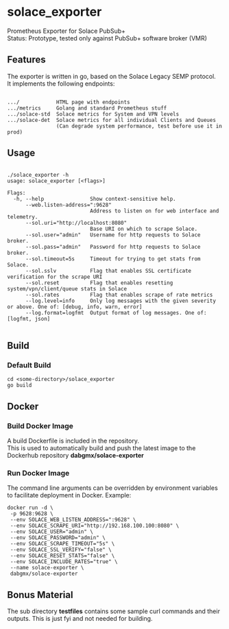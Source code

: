 
# solace_exporter

Prometheus Exporter for Solace PubSub+<br/>
Status: Prototype, tested only against PubSub+ software broker (VMR)<br/>

## Features

The exporter is written in go, based on the Solace Legacy SEMP protocol.<br/>
It implements the following endpoints:
<pre><code>
.../            HTML page with endpoints
.../metrics     Golang and standard Prometheus stuff
.../solace-std  Solace metrics for System and VPN levels
.../solace-det  Solace metrics for all individual Clients and Queues
                (Can degrade system performance, test before use it in prod)
</code></pre>

## Usage

<pre><code>
./solace_exporter -h
usage: solace_exporter [&lt;flags&gt;]

Flags:
  -h, --help               Show context-sensitive help.
      --web.listen-address=":9628"
                           Address to listen on for web interface and telemetry.
      --sol.uri="http://localhost:8080"
                           Base URI on which to scrape Solace.
      --sol.user="admin"   Username for http requests to Solace broker.
      --sol.pass="admin"   Password for http requests to Solace broker.
      --sol.timeout=5s     Timeout for trying to get stats from Solace.
      --sol.sslv           Flag that enables SSL certificate verification for the scrape URI
      --sol.reset          Flag that enables resetting system/vpn/client/queue stats in Solace
      --sol.rates          Flag that enables scrape of rate metrics
      --log.level=info     Only log messages with the given severity or above. One of: [debug, info, warn, error]
      --log.format=logfmt  Output format of log messages. One of: [logfmt, json]
      </code></pre>

## Build

### Default Build

<pre><code>cd &lt;some-directory&gt;/solace_exporter
go build
</code></pre>

## Docker

### Build Docker Image

A build Dockerfile is included in the repository.<br/>
This is used to automatically build and push the latest image to the Dockerhub repository **dabgmx/solace-exporter**

### Run Docker Image

The command line arguments can be overridden by environment variables to facilitate deployment in Docker. Example:<br/>

<pre><code>docker run -d \
 -p 9628:9628 \
 --env SOLACE_WEB_LISTEN_ADDRESS=":9628" \
 --env SOLACE_SCRAPE_URI="http://192.168.100.100:8080" \
 --env SOLACE_USER="admin" \
 --env SOLACE_PASSWORD="admin" \
 --env SOLACE_SCRAPE_TIMEOUT="5s" \
 --env SOLACE_SSL_VERIFY="false" \
 --env SOLACE_RESET_STATS="false" \
 --env SOLACE_INCLUDE_RATES="true" \
 --name solace-exporter \
 dabgmx/solace-exporter
</code></pre>

## Bonus Material

The sub directory **testfiles** contains some sample curl commands and their outputs. This is just fyi and not needed for building.
